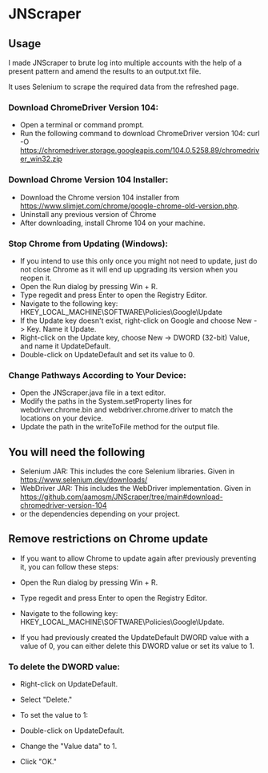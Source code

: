 # JNScraper




## Usage

I made JNScraper to brute log into multiple accounts with the help of a present pattern and amend the results to an output.txt file.

It uses Selenium to scrape the required data from the refreshed page.




### Download ChromeDriver Version 104:

- Open a terminal or command prompt.
- Run the following command to download ChromeDriver version 104:
curl -O https://chromedriver.storage.googleapis.com/104.0.5258.89/chromedriver_win32.zip


### Download Chrome Version 104 Installer:

- Download the Chrome version 104 installer from https://www.slimjet.com/chrome/google-chrome-old-version.php.
- Uninstall any previous version of Chrome
- After downloading, install Chrome 104 on your machine.



### Stop Chrome from Updating (Windows):
- If you intend to use this only once you might not need to update, just do not close Chrome as it will end up upgrading its version when you reopen it.
- Open the Run dialog by pressing Win + R.
- Type regedit and press Enter to open the Registry Editor.
- Navigate to the following key:
HKEY_LOCAL_MACHINE\SOFTWARE\Policies\Google\Update
- If the Update key doesn't exist, right-click on Google and choose New -> Key. Name it Update.
- Right-click on the Update key, choose New -> DWORD (32-bit) Value, and name it UpdateDefault.
- Double-click on UpdateDefault and set its value to 0.



### Change Pathways According to Your Device:

- Open the JNScraper.java file in a text editor.
- Modify the paths in the System.setProperty lines for webdriver.chrome.bin and webdriver.chrome.driver to match the locations on your device.
- Update the path in the writeToFile method for the output file.




## You will need the following 

- Selenium JAR: This includes the core Selenium libraries. Given in https://www.selenium.dev/downloads/
- WebDriver JAR: This includes the WebDriver implementation. Given in https://github.com/aamosm/JNScraper/tree/main#download-chromedriver-version-104
- or the dependencies depending on your project.




## Remove restrictions on Chrome update

- If you want to allow Chrome to update again after previously preventing it, you can follow these steps:

- Open the Run dialog by pressing Win + R.
- Type regedit and press Enter to open the Registry Editor.
- Navigate to the following key: HKEY_LOCAL_MACHINE\SOFTWARE\Policies\Google\Update.
- If you had previously created the UpdateDefault DWORD value with a value of 0, you can either delete this DWORD value or set its value to 1.

### To delete the DWORD value:

- Right-click on UpdateDefault.
- Select "Delete."
- To set the value to 1:

- Double-click on UpdateDefault.
- Change the "Value data" to 1.
- Click "OK."
